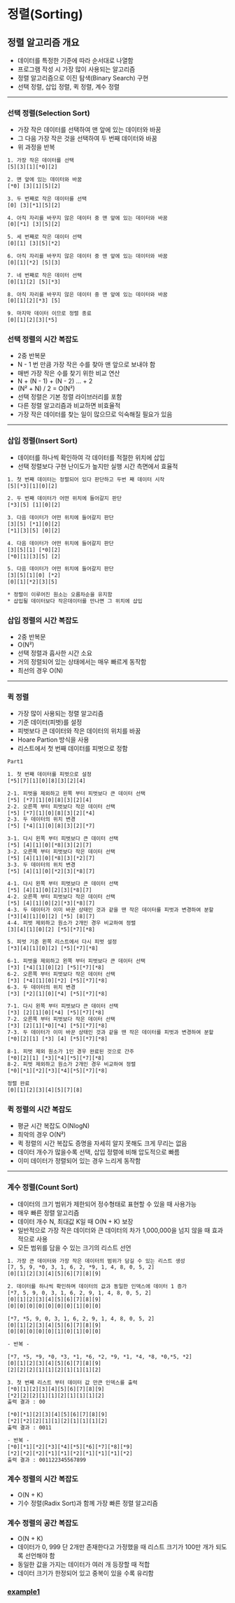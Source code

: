 # 정렬(Sorting)

## 정렬 알고리즘 개요

* 데이터를 특정한 기준에 따라 순서대로 나열함
* 프로그램 작성 시 가장 많이 사용되는 알고리즘
* 정렬 알고리즘으로 이진 탐색(Binary Search) 구현
* 선택 정렬, 삽입 정렬, 퀵 정렬, 계수 정렬

---
### 선택 정렬(Selection Sort)

* 가장 작은 데이터를 선택하여 맨 앞에 있는 데이터와 바꿈
* 그 다음 가장 작은 것을 선택하여 두 번째 데이터와 바꿈
* 위 과정을 반복

```txt
1. 가장 작은 데이터를 선택
[5][3][1][*0][2]

2. 맨 앞에 있는 데이터와 바꿈
[*0] [3][1][5][2]

3. 두 번째로 작은 데이터를 선택
[0] [3][*1][5][2]

4. 아직 자리를 바꾸지 않은 데이터 중 맨 앞에 있는 데이터와 바꿈
[0][*1] [3][5][2]

5. 세 번째로 작은 데이터 선택
[0][1] [3][5][*2]

6. 아직 자리를 바꾸지 않은 데이터 중 맨 앞에 있는 데이터와 바꿈
[0][1][*2] [5][3]

7. 네 번째로 작은 데이터 선택
[0][1][2] [5][*3]

8. 아직 자리를 바꾸지 않은 데이터 중 맨 앞에 있는 데이터와 바꿈
[0][1][2][*3] [5]

9. 마지막 데이터 이므로 정렬 종료
[0][1][2][3][*5]
```

### 선택 정렬의 시간 복잡도

* 2중 반복문
* N - 1 번 만큼 가장 작은 수를 찾아 맨 앞으로 보내야 함
* 매번 가장 작은 수를 찾기 위한 비교 연산
* N + (N - 1) + (N - 2) ... + 2
* (N² + N) / 2 = O(N²)
* 선택 정렬은 기본 정렬 라이브러리를 포함
* 다른 정렬 알고리즘과 비교하면 비효율적
* 가장 작은 데이터를 찾는 일이 많으므로 익숙해질 필요가 있음

---

### 삽입 정렬(Insert Sort)

* 데이터를 하나씩 확인하여 각 데이터를 적절한 위치에 삽입
* 선택 정렬보다 구현 난이도가 높지만 실행 시간 측면에서 효율적

```txt
1. 첫 번째 데이터는 정렬되어 있다 판단하고 두번 째 데이터 시작
[5][*3][1][0][2]

2. 두 번째 데이터가 어떤 위치에 들어갈지 판단
[*3][5] [1][0][2]

3. 다음 데이터가 어떤 위치에 들어갈지 판단
[3][5] [*1][0][2]
[*1][3][5] [0][2]

4. 다음 데이터가 어떤 위치에 들어갈지 판단
[3][5][1] [*0][2]
[*0][1][3][5] [2]

5. 다음 데이터가 어떤 위치에 들어갈지 판단
[3][5][1][0] [*2]
[0][1][*2][3][5]

* 정렬이 이루어진 원소는 오름차순을 유지함
* 삽입될 데이터보다 작은데이터를 만나면 그 위치에 삽입
```

### 삽입 정렬의 시간 복잡도

* 2중 반복문
* O(N²)
* 선택 정렬과 흡사한 시간 소요
* 거의 정렬되어 있는 상태에서는 매우 빠르게 동작함
* 최선의 경우 O(N)

---

### 퀵 정렬

* 가장 많이 사용되는 정렬 알고리즘
* 기준 데이터(피벗)를 설정
* 피벗보다 큰 데이터와 작은 데이터의 위치를 바꿈
* Hoare Partion 방식을 사용
* 리스트에서 첫 번째 데이터를 피벗으로 정함

```txt
Part1

1. 첫 번째 데이터를 피벗으로 설정
[*5][7][1][0][8][3][2][4]

2-1. 피벗을 제외하고 왼쪽 부터 피벗보다 큰 데이터 선택
[*5] [*7][1][0][8][3][2][4]
2-2. 오른쪽 부터 피벗보다 작은 데이터 선택
[*5] [*7][1][0][8][3][2][*4]
2-3. 두 데이터의 위치 변경
[*5] [*4][1][0][8][3][2][*7]

3-1. 다시 왼쪽 부터 피벗보다 큰 데이터 선택
[*5] [4][1][0][*8][3][2][7]
3-2. 오른쪽 부터 피벗보다 작은 데이터 선택
[*5] [4][1][0][*8][3][*2][7]
3-3. 두 데이터의 위치 변경
[*5] [4][1][0][*2][3][*8][7]

4-1. 다시 왼쪽 부터 피벗보다 큰 데이터 선택
[*5] [4][1][0][2][3][*8][7]
4-2. 오른쪽 부터 피벗보다 작은 데이터 선택
[*5] [4][1][0][2][*3][*8][7]
4-3. 두 데이터가 이미 바꾼 상태인 것과 같을 땐 작은 데이터를 피벗과 변경하여 분할
[*3][4][1][0][2] [*5] [8][7]
4-4. 피벗 제외하고 원소가 2개인 경우 비교하여 정렬
[3][4][1][0][2] [*5][*7][*8]

5. 피벗 기준 왼쪽 리스트에서 다시 피벗 설정
[*3][4][1][0][2] [*5][*7][*8]

6-1. 피벗을 제외하고 왼쪽 부터 피벗보다 큰 데이터 선택
[*3] [*4][1][0][2] [*5][*7][*8]
6-2. 오른쪽 부터 피벗보다 작은 데이터 선택
[*3] [*4][1][0][*2] [*5][*7][*8]
6-3. 두 데이터의 위치 변경
[*3] [*2][1][0][*4] [*5][*7][*8]

7-1. 다시 왼쪽 부터 피벗보다 큰 데이터 선택
[*3] [2][1][0][*4] [*5][*7][*8]
7-2. 오른쪽 부터 피벗보다 작은 데이터 선택
[*3] [2][1][*0][*4] [*5][*7][*8]
7-3. 두 데이터가 이미 바꾼 상태인 것과 같을 땐 작은 데이터를 피벗과 변경하여 분할
[*0][2][1] [*3] [4] [*5][*7][*8]

8-1. 피벗 제외 원소가 1인 경우 완료된 것으로 간주
[*0][2][1] [*3][*4][*5][*7][*8]
8-2. 피벗 제외하고 원소가 2개인 경우 비교하여 정렬
[*0][*1][*2][*3][*4][*5][*7][*8]

정렬 완료 
[0][1][2][3][4][5][7][8]
```

### 퀵 정렬의 시간 복잡도

* 평균 시간 복잡도 O(NlogN)
* 최악의 경우 O(N²)
* 퀵 정렬의 시간 복잡도 증명을 자세히 알지 못해도 크게 무리는 없음
* 데이터 개수가 많을수록 선택, 삽입 정렬에 비해 압도적으로 빠름
* 이미 데이터가 정렬되어 있는 경우 느리게 동작함

---

### 계수 정렬(Count Sort)

* 데이터의 크기 범위가 제한되어 정수형태로 표현할 수 있을 때 사용가능
* 매우 빠른 정렬 알고리즘
* 데이터 개수 N, 최대값 K일 때 O(N + K) 보장
* 일반적으로 가장 작은 데이터와 큰 데이터의 차가 1,000,000을 넘지 않을 때 효과적으로 사용
* 모든 범위를 담을 수 있는 크기의 리스트 선언

```txt
1. 가장 큰 데이터와 가장 작은 데이터의 범위가 담길 수 있는 리스트 생성
[7, 5, 9, *0, 3, 1, 6, 2, *9, 1, 4, 8, 0, 5, 2]
[0][1][2][3][4][5][6][7][8][9]

2. 데이터를 하나씩 확인하며 데이터의 값과 동일한 인덱스에 데이터 1 증가
[*7, 5, 9, 0, 3, 1, 6, 2, 9, 1, 4, 8, 0, 5, 2]
[0][1][2][3][4][5][6][7][8][9]
[0][0][0][0][0][0][0][1][0][0]

[*7, *5, 9, 0, 3, 1, 6, 2, 9, 1, 4, 8, 0, 5, 2]
[0][1][2][3][4][5][6][7][8][9]
[0][0][0][0][0][1][0][1][0][0]

- 반복 -

[*7, *5, *9, *0, *3, *1, *6, *2, *9, *1, *4, *8, *0,*5, *2]
[0][1][2][3][4][5][6][7][8][9]
[2][2][2][1][1][2][1][1][1][2]

3. 첫 번째 리스트 부터 데이터 값 만큰 인덱스를 출력
[*0][1][2][3][4][5][6][7][8][9]
[*2][2][2][1][1][2][1][1][1][2]
출력 결과 : 00

[*0][*1][2][3][4][5][6][7][8][9]
[*2][*2][2][1][1][2][1][1][1][2]
출력 결과 : 0011

- 반복 -
[*0][*1][*2][*3][*4][*5][*6][*7][*8][*9]
[*2][*2][*2][*1][*1][*2][*1][*1][*1][*2]
출력 결과 : 001122345567899
```

### 계수 정렬의 시간 복잡도

* O(N + K)
* 기수 정렬(Radix Sort)과 함께 가장 빠른 정렬 알고리즘

### 계수 정렬의 공간 복잡도

* O(N + K)
* 데이터가 0, 999 단 2개만 존재한다고 가정했을 때 리스트 크기가 100만 개가 되도록 선언해야 함
* 동일한 값을 가지는 데이터가 여러 개 등장할 때 적합
* 데이터 크기가 한정되어 있고 중복이 있을 수록 유리함

### [example1](https://github.com/jhk-im/algorithm-collection/tree/main/ndb/basic/04_sorting/%08example1)
